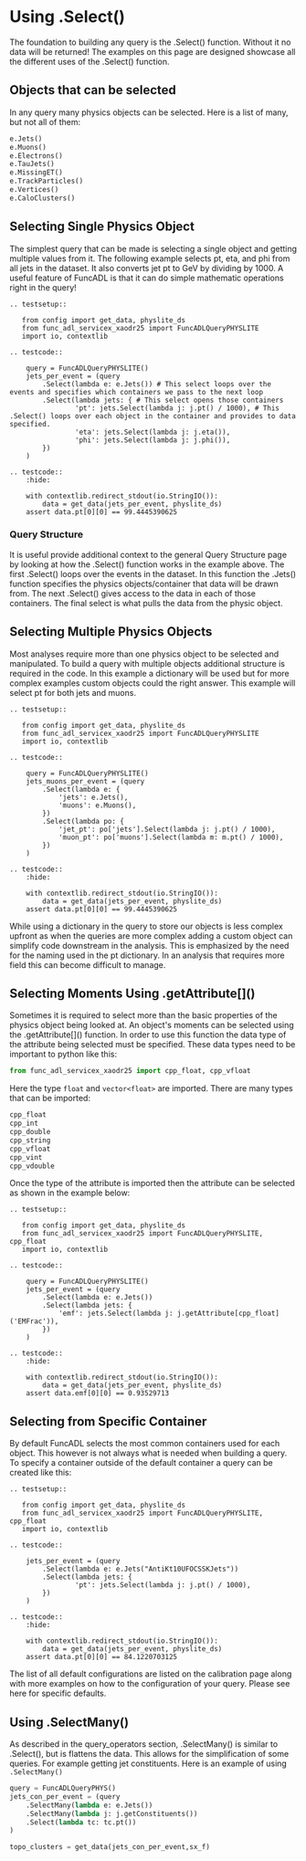 # Using .Select()

The foundation to building any query is the .Select() function. Without it no data will be returned! The examples on this page are designed showcase all the different uses of the .Select() function.

## Objects that can be selected

In any query many physics objects can be selected. Here is a list of many, but not all of them:

```python
e.Jets()
e.Muons()
e.Electrons()
e.TauJets()
e.MissingET()
e.TrackParticles()
e.Vertices()
e.CaloClusters()
```

## Selecting Single Physics Object

The simplest query that can be made is selecting a single object and getting multiple values from it. The following example selects pt, eta, and phi from all jets in the dataset. It also converts jet pt to GeV by dividing by 1000. A useful feature of FuncADL is that it can do simple mathematic operations right in the query!

```{eval-rst}
.. testsetup::

   from config import get_data, physlite_ds
   from func_adl_servicex_xaodr25 import FuncADLQueryPHYSLITE
   import io, contextlib

.. testcode::

    query = FuncADLQueryPHYSLITE()
    jets_per_event = (query
        .Select(lambda e: e.Jets()) # This select loops over the events and specifies which containers we pass to the next loop
        .Select(lambda jets: { # This select opens those containers
                'pt': jets.Select(lambda j: j.pt() / 1000), # This .Select() loops over each object in the container and provides to data specified.
                'eta': jets.Select(lambda j: j.eta()),
                'phi': jets.Select(lambda j: j.phi()),
        })
    )

.. testcode::
    :hide:

    with contextlib.redirect_stdout(io.StringIO()):
        data = get_data(jets_per_event, physlite_ds)
    assert data.pt[0][0] == 99.4445390625

```

### Query Structure

It is useful provide additional context to the general Query Structure page by looking at how the .Select() function works in the example above. The first .Select() loops over the events in the dataset. In this function the .Jets() function specifies the physics objects/container that data will be drawn from. The next .Select() gives access to the data in each of those containers. The final select is what pulls the data from the physic object.

## Selecting Multiple Physics Objects

Most analyses require more than one physics object to be selected and manipulated. To build a query with multiple objects additional structure is required in the code. In this example a dictionary will be used but for more complex examples custom objects could the right answer. This example will select pt for both jets and muons.

```{eval-rst}
.. testsetup::

   from config import get_data, physlite_ds
   from func_adl_servicex_xaodr25 import FuncADLQueryPHYSLITE
   import io, contextlib

.. testcode::

    query = FuncADLQueryPHYSLITE()
    jets_muons_per_event = (query
        .Select(lambda e: {
            'jets': e.Jets(),
            'muons': e.Muons(),
        })
        .Select(lambda po: {
            'jet_pt': po['jets'].Select(lambda j: j.pt() / 1000),
            'muon_pt': po['muons'].Select(lambda m: m.pt() / 1000),
        })
    )

.. testcode::
    :hide:

    with contextlib.redirect_stdout(io.StringIO()):
        data = get_data(jets_per_event, physlite_ds)
    assert data.pt[0][0] == 99.4445390625

```

While using a dictionary in the query to store our objects is less complex upfront as when the queries are more complex adding a custom object can simplify code downstream in the analysis. This is emphasized by the need for the naming used in the pt dictionary. In an analysis that requires more field this can become difficult to manage.

## Selecting Moments Using .getAttribute\[\]\(\)

Sometimes it is required to select more than the basic properties of the physics object being looked at. An object's moments can be selected using the .getAttribute\[\]\(\) function. In order to use this function the data type of the attribute being selected must be specified. These data types need to be important to python like this:

```python
from func_adl_servicex_xaodr25 import cpp_float, cpp_vfloat
```

Here the type `float` and `vector<float>` are imported. There are many types that can be imported:

```python
cpp_float
cpp_int
cpp_double
cpp_string
cpp_vfloat
cpp_vint
cpp_vdouble
```

Once the type of the attribute is imported then the attribute can be selected as shown in the example below:


```{eval-rst}
.. testsetup::

   from config import get_data, physlite_ds
   from func_adl_servicex_xaodr25 import FuncADLQueryPHYSLITE, cpp_float
   import io, contextlib

.. testcode::

    query = FuncADLQueryPHYSLITE()
    jets_per_event = (query
        .Select(lambda e: e.Jets())
        .Select(lambda jets: {
            'emf': jets.Select(lambda j: j.getAttribute[cpp_float]('EMFrac')),
        })
    )

.. testcode::
    :hide:

    with contextlib.redirect_stdout(io.StringIO()):
        data = get_data(jets_per_event, physlite_ds)
    assert data.emf[0][0] == 0.93529713
```

## Selecting from Specific Container

By default FuncADL selects the most common containers used for each object. This however is not always what is needed when building a query. To specify a container outside of the default container a query can be created like this:

```{eval-rst}
.. testsetup::

   from config import get_data, physlite_ds
   from func_adl_servicex_xaodr25 import FuncADLQueryPHYSLITE, cpp_float
   import io, contextlib

.. testcode::

    jets_per_event = (query
        .Select(lambda e: e.Jets("AntiKt10UFOCSSKJets"))
        .Select(lambda jets: {
                'pt': jets.Select(lambda j: j.pt() / 1000),
        })
    )

.. testcode::
    :hide:

    with contextlib.redirect_stdout(io.StringIO()):
        data = get_data(jets_per_event, physlite_ds)
    assert data.pt[0][0] == 84.1220703125
```

The list of all default configurations are listed on the calibration page along with more examples on how to the configuration of your query. Please see here for specific defaults.

## Using .SelectMany()

As described in the query_operators section, .SelectMany() is similar to .Select(), but is flattens the data. This allows for the simplification of some queries. For example getting jet constituents. Here is an example of using `.SelectMany()`

<!-- TODO: Add an example of to get the jet constituents without .SelectMany() to show how they differ. -->
<!-- TODO: Find the right dataset to turn this example into something that can be tested. -->

```python
query = FuncADLQueryPHYS()
jets_con_per_event = (query
    .SelectMany(lambda e: e.Jets())
    .SelectMany(lambda j: j.getConstituents())
    .Select(lambda tc: tc.pt())
)

topo_clusters = get_data(jets_con_per_event,sx_f)
```